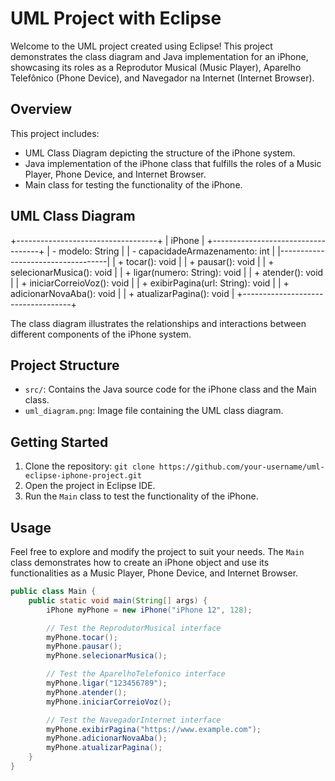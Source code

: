 # UML Project with Eclipse

Welcome to the UML project created using Eclipse! This project demonstrates the class diagram and Java implementation for an iPhone, showcasing its roles as a Reprodutor Musical (Music Player), Aparelho Telefônico (Phone Device), and Navegador na Internet (Internet Browser).

## Overview

This project includes:

- UML Class Diagram depicting the structure of the iPhone system.
- Java implementation of the iPhone class that fulfills the roles of a Music Player, Phone Device, and Internet Browser.
- Main class for testing the functionality of the iPhone.

## UML Class Diagram

+-----------------------------------+
|              iPhone               |
+-----------------------------------+
| - modelo: String                  |
| - capacidadeArmazenamento: int    |
|-----------------------------------|
| + tocar(): void                   |
| + pausar(): void                  |
| + selecionarMusica(): void        |
| + ligar(numero: String): void     |
| + atender(): void                 |
| + iniciarCorreioVoz(): void       |
| + exibirPagina(url: String): void |
| + adicionarNovaAba(): void        |
| + atualizarPagina(): void         |
+-----------------------------------+

The class diagram illustrates the relationships and interactions between different components of the iPhone system.

## Project Structure

- `src/`: Contains the Java source code for the iPhone class and the Main class.
- `uml_diagram.png`: Image file containing the UML class diagram.

## Getting Started

1. Clone the repository: `git clone https://github.com/your-username/uml-eclipse-iphone-project.git`
2. Open the project in Eclipse IDE.
3. Run the `Main` class to test the functionality of the iPhone.

## Usage

Feel free to explore and modify the project to suit your needs. The `Main` class demonstrates how to create an iPhone object and use its functionalities as a Music Player, Phone Device, and Internet Browser.

```java
public class Main {
    public static void main(String[] args) {
        iPhone myPhone = new iPhone("iPhone 12", 128);

        // Test the ReprodutorMusical interface
        myPhone.tocar();
        myPhone.pausar();
        myPhone.selecionarMusica();

        // Test the AparelhoTelefonico interface
        myPhone.ligar("123456789");
        myPhone.atender();
        myPhone.iniciarCorreioVoz();

        // Test the NavegadorInternet interface
        myPhone.exibirPagina("https://www.example.com");
        myPhone.adicionarNovaAba();
        myPhone.atualizarPagina();
    }
}
